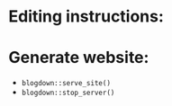 # Editing instructions:


# Generate website:

- `blogdown::serve_site()`
- `blogdown::stop_server()`